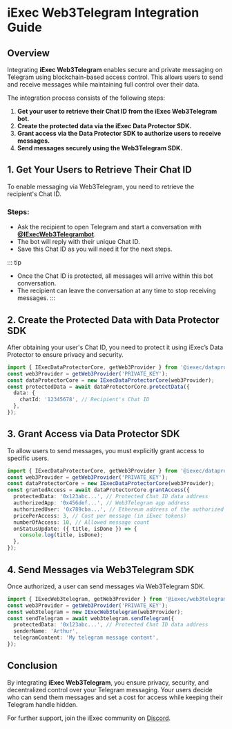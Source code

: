 # iExec Web3Telegram Integration Guide

## Overview

Integrating **iExec Web3Telegram** enables secure and private messaging on Telegram using blockchain-based access control. This allows users to send and receive messages while maintaining full control over their data. 

The integration process consists of the following steps:

1. **Get your user to retrieve their Chat ID from the iExec Web3Telegram bot.**
2. **Create the protected data via the iExec Data Protector SDK.**
3. **Grant access via the Data Protector SDK to authorize users to receive messages.**
4. **Send messages securely using the Web3Telegram SDK.**

## 1. Get Your Users to Retrieve Their Chat ID

To enable messaging via Web3Telegram, you need to retrieve the recipient's Chat ID.

### Steps:
- Ask the recipient to open Telegram and start a conversation with [**@IExecWeb3Telegrambot**](https://t.me/IExecWeb3TelegramBot).
- The bot will reply with their unique Chat ID.
- Save this Chat ID as you will need it for the next steps.

::: tip
- Once the Chat ID is protected, all messages will arrive within this bot conversation.
- The recipient can leave the conversation at any time to stop receiving messages.
:::

## 2. Create the Protected Data with Data Protector SDK

After obtaining your user's Chat ID, you need to protect it using iExec’s Data Protector to ensure privacy and security.

```ts twoslash
import { IExecDataProtectorCore, getWeb3Provider } from '@iexec/dataprotector';
const web3Provider = getWeb3Provider('PRIVATE_KEY');
const dataProtectorCore = new IExecDataProtectorCore(web3Provider);
const protectedData = await dataProtectorCore.protectData({
  data: {
    chatId: '12345678', // Recipient's Chat ID
  },
});
```

## 3. Grant Access via Data Protector SDK

To allow users to send messages, you must explicitly grant access to specific users.

```ts twoslash
import { IExecDataProtectorCore, getWeb3Provider } from '@iexec/dataprotector';
const web3Provider = getWeb3Provider('PRIVATE_KEY');
const dataProtectorCore = new IExecDataProtectorCore(web3Provider);
const grantedAccess = await dataProtectorCore.grantAccess({
  protectedData: '0x123abc...', // Protected Chat ID data address
  authorizedApp: '0x456def...', // Web3Telegram app address
  authorizedUser: '0x789cba...', // Ethereum address of the authorized sender
  pricePerAccess: 3, // Cost per message (in iExec tokens)
  numberOfAccess: 10, // Allowed message count
  onStatusUpdate: ({ title, isDone }) => {
    console.log(title, isDone);
  },
});
```

## 4. Send Messages via Web3Telegram SDK

Once authorized, a user can send messages via Web3Telegram SDK.

```ts twoslash
import { IExecWeb3telegram, getWeb3Provider } from '@iexec/web3telegram';
const web3Provider = getWeb3Provider('PRIVATE_KEY');
const web3telegram = new IExecWeb3telegram(web3Provider);
const sendTelegram = await web3telegram.sendTelegram({
  protectedData: '0x123abc...', // Protected Chat ID data address
  senderName: 'Arthur',
  telegramContent: 'My telegram message content',
});
```

## Conclusion

By integrating **iExec Web3Telegram**, you ensure privacy, security, and decentralized control over your Telegram messaging. Your users decide who can send them messages and set a cost for access while keeping their Telegram handle hidden.

For further support, join the iExec community on [Discord](https://discord.com/invite/pbt9m98wnU).

